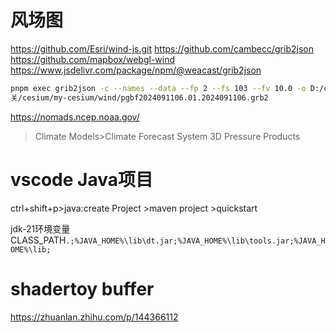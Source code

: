 # 风场图

<https://github.com/Esri/wind-js.git>
<https://github.com/cambecc/grib2json>
<https://github.com/mapbox/webgl-wind>
<https://www.jsdelivr.com/package/npm/@weacast/grib2json>

```bash
pnpm exec grib2json -c --names --data --fp 2 --fs 103 --fv 10.0 -o D:/code/3D或图形相关/cesium/my-cesium/wind/aaa.json D:/code/3D或图形相 
关/cesium/my-cesium/wind/pgbf2024091106.01.2024091106.grb2
```

<https://nomads.ncep.noaa.gov/>
>Climate Models>Climate Forecast System 3D Pressure Products

# vscode Java项目

ctrl+shift+p>java:create Project >maven project >quickstart

jdk-21环境变量CLASS_PATH`.;%JAVA_HOME%\lib\dt.jar;%JAVA_HOME%\lib\tools.jar;%JAVA_HOME%\lib;`

# shadertoy buffer
<https://zhuanlan.zhihu.com/p/144366112>
